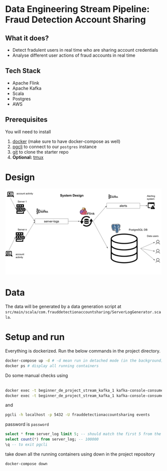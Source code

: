 # Data Engineering Stream Pipeline: Fraud Detection Account Sharing

## What it does?
- Detect fradulent users in real time who are sharing account credentials
- Analyse different user actions of fraud accounts in real time

## Tech Stack
- Apache Flink
- Apache Kafka
- Scala
- Postgres
- AWS

## Prerequisites

You will need to install

1. [docker](https://docs.docker.com/get-docker/) (make sure to have docker-compose as well)
2. [pgcli](https://github.com/dbcli/pgcli) to connect to our `postgres` instance
3. [git](https://git-scm.com/book/en/v2/Getting-Started-Installing-Git) to clone the starter repo
4. **Optional:** [tmux](https://github.com/tmux/tmux/wiki)

# Design

![Engineering Design](assets/images/system_design.png)

# Data

The data will be generated by a data generation script at `src/main/scala/com.frauddetectionaccountsharing/ServerLogGenerator.scala`.

# Setup and run

Everything is dockerized. Run the below commands in the project directory.

```bash
docker-compose up -d # -d mean run in detached mode (in the background)
docker ps # display all running containers
```

Do some manual checks using

```bash

docker exec -t beginner_de_project_stream_kafka_1 kafka-console-consumer.sh --bootstrap-server :9092  --topic server-logs --from-beginning --max-messages 10 # used to check the first 10 messages in the server-logs  topic
docker exec -t beginner_de_project_stream_kafka_1 kafka-console-consumer.sh --bootstrap-server :9092  --topic alerts --from-beginning --max-messages 10 # used to check the first 10 messages in the alerts topic
```

and

```bash
pgcli -h localhost -p 5432 -U frauddetectionaccountsharing events
```
password is `password`

```sql
select * from server_log limit 5; -- should match the first 5 from the server-logs topic
select count(*) from server_log; -- 100000
\q -- to exit pgcli
```

take down all the running containers using down in the project repository

```bash
docker-compose down
```
